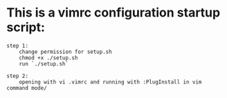# This is a vimrc configuration startup script:
```
step 1:
	change permission for setup.sh
	chmod +x ./setup.sh
	run `./setup.sh`

step 2:
	opening with vi .vimrc and running with :PlugInstall in vim command mode/

